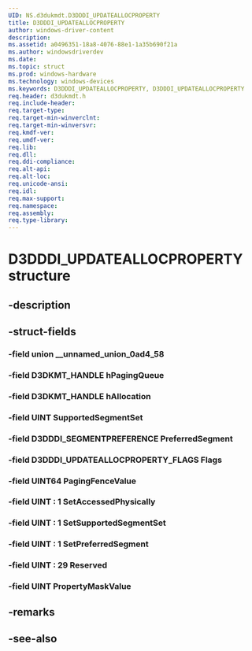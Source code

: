 ```yaml
---
UID: NS.d3dukmdt.D3DDDI_UPDATEALLOCPROPERTY
title: D3DDDI_UPDATEALLOCPROPERTY
author: windows-driver-content
description: 
ms.assetid: a0496351-18a8-4076-88e1-1a35b690f21a
ms.author: windowsdriverdev
ms.date: 
ms.topic: struct
ms.prod: windows-hardware
ms.technology: windows-devices
ms.keywords: D3DDDI_UPDATEALLOCPROPERTY, D3DDDI_UPDATEALLOCPROPERTY
req.header: d3dukmdt.h
req.include-header:
req.target-type:
req.target-min-winverclnt:
req.target-min-winversvr:
req.kmdf-ver:
req.umdf-ver:
req.lib:
req.dll:
req.ddi-compliance:
req.alt-api:
req.alt-loc:
req.unicode-ansi:
req.idl:
req.max-support:
req.namespace:
req.assembly:
req.type-library:
---
```


# D3DDDI_UPDATEALLOCPROPERTY structure

## -description



## -struct-fields

### -field union __unnamed_union_0ad4_58			
 	
### -field D3DKMT_HANDLE hPagingQueue			
 	
### -field D3DKMT_HANDLE hAllocation			
 	
### -field UINT SupportedSegmentSet			
 	
### -field D3DDDI_SEGMENTPREFERENCE PreferredSegment			
 	
### -field D3DDDI_UPDATEALLOCPROPERTY_FLAGS Flags			
 	
### -field UINT64 PagingFenceValue			
 	
### -field UINT  : 1 SetAccessedPhysically			
 	
### -field UINT  : 1 SetSupportedSegmentSet			
 	
### -field UINT  : 1 SetPreferredSegment			
 	
### -field UINT  : 29 Reserved			
 	
### -field UINT PropertyMaskValue			
 	
## -remarks

## -see-also